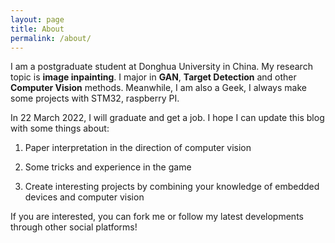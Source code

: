 ```yaml
---
layout: page
title: About
permalink: /about/
---
```


I am a postgraduate student at Donghua University in China. My research topic is **image inpainting**. I major in **GAN**, **Target Detection** and other **Computer Vision** methods. Meanwhile, I am also a Geek, I always make some projects with STM32, raspberry PI.

In 22 March 2022, I will graduate and get a job. I hope I can update this blog with some things about:

1. Paper interpretation in the direction of computer vision
   
2. Some tricks and experience in the game
   
3. Create interesting projects by combining your knowledge of embedded devices and computer vision
   
If you are interested, you can fork me or follow my latest developments through other social platforms!